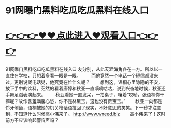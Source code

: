 # 91网曝门黑料吃瓜吃瓜黑料在线入口

# <a href="https://github.com/zuoyes/rugu/issues/1">👉👉👉♥♥点此进入♥观看入口👈👉👉</a>

91网曝门黑料吃瓜吃瓜黑料在线入口
友分别，从此天涯海角各在一方。所以以一直住在学校，只想着多看一眼是一眼。
　　而他竟然一个电话一个短信都没来过，更别说煲电话粥，他究竟在忙什么呢？
　　想到这，语桐心里隐隐的不安，放下手中的饮料，茫然的看着唐婷和秋亚一直嘀嘀咕咕，说到兴奋地时候，秋亚还手舞足蹈表演起来。
　　秋亚看她一直发呆，一拍桌子，嚷着“哎呦，张语桐你干嘛呢？故作含羞满腹心愁，你不是林黛玉，这也没有贾宝玉。”
　　秋亚一向都是伶牙俐齿，语桐被她的机关枪话语拉回了现实，不好意思的笑笑。下一秒才注意到，不知道什么时候高小伟来了。
  http://www.wneed.biz
　　高小伟来了！这时前方不应该响起警笛声吗？
